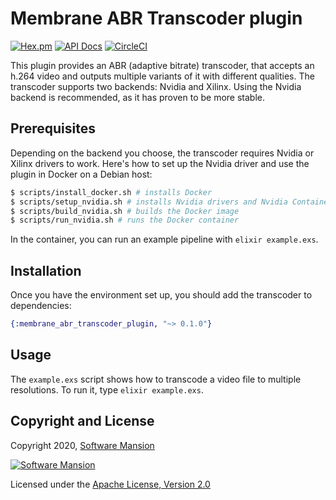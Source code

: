 # Membrane ABR Transcoder plugin

[![Hex.pm](https://img.shields.io/hexpm/v/membrane_abr_transcoder_plugin.svg)](https://hex.pm/packages/membrane_abr_transcoder_plugin)
[![API Docs](https://img.shields.io/badge/api-docs-yellow.svg?style=flat)](https://hexdocs.pm/membrane_abr_transcoder_plugin)
[![CircleCI](https://circleci.com/gh/membraneframework/membrane_abr_transcoder_plugin.svg?style=svg)](https://circleci.com/gh/membraneframework/membrane_abr_transcoder_plugin)

This plugin provides an ABR (adaptive bitrate) transcoder, that accepts an h.264 video and outputs multiple variants of it with different qualities.
The transcoder supports two backends: Nvidia and Xilinx. Using the Nvidia backend is recommended, as it has proven to be more stable.

## Prerequisites

Depending on the backend you choose, the transcoder requires Nvidia or Xilinx drivers to work.
Here's how to set up the Nvidia driver and use the plugin in Docker on a Debian host:
```bash
$ scripts/install_docker.sh # installs Docker
$ scripts/setup_nvidia.sh # installs Nvidia drivers and Nvidia Container Toolkit
$ scripts/build_nvidia.sh # builds the Docker image
$ scripts/run_nvidia.sh # runs the Docker container
```

In the container, you can run an example pipeline with `elixir example.exs`.

## Installation

Once you have the environment set up, you should add the transcoder to dependencies:

```elixir
{:membrane_abr_transcoder_plugin, "~> 0.1.0"}
```

## Usage

The `example.exs` script shows how to transcode a video file to multiple resolutions. To run it, type `elixir example.exs`.

## Copyright and License

Copyright 2020, [Software Mansion](https://swmansion.com/?utm_source=git&utm_medium=readme&utm_campaign=membrane_abr_transcoder_plugin)

[![Software Mansion](https://logo.swmansion.com/logo?color=white&variant=desktop&width=200&tag=membrane-github)](https://swmansion.com/?utm_source=git&utm_medium=readme&utm_campaign=membrane_abr_transcoder_plugin)

Licensed under the [Apache License, Version 2.0](LICENSE)
